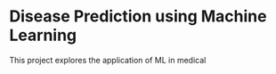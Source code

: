 # Disease Prediction using Machine Learning
This project explores the application of ML in medical  
